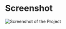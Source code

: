 # Screenshot

![Screenshot of the Project](https://github.com/antomfdez/Awesome-Dots/blob/tree/main/screenshot.png)
